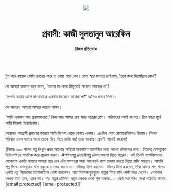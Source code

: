 <div align=center>
<img src=https://images.prothomalo.com/prothomalo-bangla/2021-01/1d75151c-eff9-4e9f-ac28-aebc4618d00f/palo_bangla_og.png />
<br><br>
<h1>প্রবাসী: কাজী সুলতানুল আরেফিন</h1> 
<h4>নিজস্ব প্রতিবেদক</h4>
<br><br>
</div>

টুপ করে কয়েক ফোঁটা চোখের অশ্রু গা বেয়ে পড়ে গেল। চাপা স্বরে জানতে চাইলাম, 'তবে কথা দিয়েছিলে কেন?'

সে আমতা আমতা করে বলল, 'আমার মা-বাবা কিছুতেই মানতে পারছেন না'!

'সম্পর্ক করার আগে মা-বাবাকে একবার জিজ্ঞেস করেছিলে?' আমিও জবাব দিলাম।

সে আবারও আমতা আমতা করতে লাগল।

'আমি একজন সদ্য প্রবাসফেরত!' নিলা আর আমার প্রায় সাত বছরের প্রেম। পরিবারের সবাই জানত। তিন বছর পূর্বে আমি বিদেশ গিয়েছিলাম।

করোনার আগ্রাসী প্রভাবের কারণে আমি বিদেশ থেকে ফেরত এলাম। ১৪ দিন হোম কোয়ারেন্টিনেও ছিলাম। নিলার পরিবার এখন আমার সাথে তাকে বিয়ে দিতে রাজি নয়! তারা ভাবছেন প্রবাসী মানেই করোনা!

[নিয়ম: ১০০ শব্দের গল্প লিখুন প্রথম আলোর সাহিত্য অনলাইন ম্যাগাজিন অন্য আলো ডটকমের জন্য। নিজের ফেসবুকের টাইমলাইনে পাবলিক করে প্রকাশ করুন। #শশব্দগল্প #ছোট্টগল্প #অন্যআলো দিতে পারেন। এই তিনটা হ্যাশট্যাশগের যেকোনো একটা থাকলে আমরা ধরে নেব এটা আপনারা অন্য আলোডট কমে প্রকাশ করতে দিতে রাজি আছেন। আপনি গল্প লিখে ফেসবুকের সাত বন্ধুকে চ্যালেঞ্জ জানাবেন। তাঁদের ট্যাগ করবেন। যাঁদের ট্যাগ করবেন, তাঁরা আবার শত শব্দের একটা গল্প নিজেদের টাইমলাইনে পোস্ট করবেন। আর নিয়মকানুনগুলো গল্পের নিচে কপি পেস্ট করে দেবেন। পেশাদার লেখক হতে হবে, এমন নয়। বরং নতুন প্রতিভা, নতুন লেখক লেখা শুরু করুক...। কেউ সরাসরিও লেখা পাঠাতে পারেন: [email protected] [email protected]]

